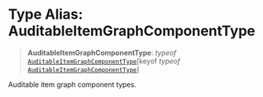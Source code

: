 # Type Alias: AuditableItemGraphComponentType

> **AuditableItemGraphComponentType**: *typeof* [`AuditableItemGraphComponentType`](../variables/AuditableItemGraphComponentType.md)\[keyof *typeof* [`AuditableItemGraphComponentType`](../variables/AuditableItemGraphComponentType.md)\]

Auditable item graph component types.
